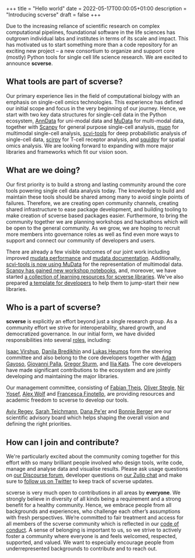+++
title = "Hello world"
date = 2022-05-17T00:00:05+01:00
description = "Introducing scverse"
draft = false
+++

Due to the increasing reliance of scientific research on complex computational pipelines, foundational software in the life sciences has outgrown individual labs and institutes in terms of its scale and impact.
This has motivated us to start something more than a code repository for an exciting new project – a new consortium to organize and support core (mostly) Python tools for single cell life science research.
We are excited to announce **scverse**.

## What tools are part of scverse?

Our primary experience lies in the field of computational biology with an emphasis on single-cell omics technologies. This experience has defined our initial scope and focus in the very beginning of our journey. Hence, we start with two key data structures for single-cell data in the Python ecosystem, [AnnData](https://github.com/scverse/anndata) for uni-modal data and [MuData](https://github.com/scverse/mudata) for multi-modal data, together with [Scanpy](https://github.com/scverse/scanpy) for general purpose single-cell analysis, [muon](https://github.com/scverse/muon) for multimodal single-cell analysis, [scvi-tools](https://github.com/scverse/scvi-tools) for deep probabilistic analysis of single-cell data, [scirpy](https://github.com/scverse/scirpy) for T-cell receptor analysis, and [squidpy](https://github.com/scverse/squidpy) for spatial omics analysis. We are looking forward to expanding with more major libraries and frameworks which fit our vision soon.

## What are we doing?

Our first priority is to build a strong and lasting community around the core tools powering single cell data analysis today.
The knowledge to build and maintain these tools should be shared among many to avoid single points of failures.
Therefore, we are creating open community channels, creating shared infrastructure to ease package development, and building tooling to make creation of scverse based packages easier.
Furthermore, to bring the community together we are planning workshops and hackathons which will be open to the general community.
As we grow, we are hoping to recruit more members into governance roles as well as find even more ways to support and connect our community of developers and users.

There are already a few visible outcomes of our joint work including improved 
[mudata performance](https://mudata.readthedocs.io/en/latest/changelog.html#v0-1-2) and
[mudata documentation](https://mudata.readthedocs.io/en/latest/). Additionally, 
[scvi-tools is now using MuData](https://github.com/scverse/scvi-tools/pull/1444) for the representation of multimodal data. 
[Scanpy has gained new workshop notebooks](https://github.com/scverse/scanpy-tutorials/pull/52), and, moreover, we have started 
[a collection of learning resources for scverse libraries](https://scverse.org/learn/).
We've also prepared 
[a template for developers](https://github.com/scverse/cookiecutter-scverse) 
to help them to jump-start their new libraries.

## Who is a part of scverse?

**scverse** is explicitly an effort beyond just a single research group.
As a community effort we strive for interoperability, shared growth, and democratized governance.
In our initial form, we have divided responsibilities into several [roles](https://scverse.org/people/), including:

[Isaac Virshup](https://github.com/ivirshup), [Danila Bredikhin](https://github.com/gtca) and [Lukas Heumos](https://github.com/Zethson) form the steering committee and also belong to the core developers together with [Adam Gayoso](https://github.com/adamgayoso), [Giovanni Palla](https://github.com/giovp), [Gregor Sturm](https://github.com/grst), and [Ilia Kats](https://github.com/ilia-kats). The core developers have made significant contributions to the ecosystem and are jointly developing and maintaining the major libraries.

Our management committee, consisting of [Fabian Theis](https://www.helmholtz-munich.de/icb/institute/staff/staff/ma/2494/index.html), [Oliver Stegle](https://www.embl.org/groups/stegle/), [Nir Yosef](https://yoseflab.github.io/), [Alex Wolf](https://falexwolf.me/) and [Francesca Finotello](https://computationalbiomedicinegroup.github.io/), are providing resources and academic freedom to scverse to develop our tools.

[Aviv Regev](https://biology.mit.edu/profile/aviv-regev/), [Sarah Teichmann](https://www.sanger.ac.uk/group/teichmann-group/), [Dana Pe'er](https://www.mskcc.org/research/ski/labs/dana-pe-er) and [Bonnie Berger](https://people.csail.mit.edu/bab/) are our scientific advisory board which helps shaping the overall vision and defining the right priorities.

## How can I join and contribute?

We're particularly excited about the community coming together for this effort with so many brilliant people involved who design tools, write code, manage and analyse data and visualise results. Please ask usage questions on [our Discourse forum](https://discourse.scverse.org/), developer questions on [our Zulip chat](https://scverse.zulipchat.com/) and make sure to [follow us on Twitter](https://twitter.com/scanpy_team) to keep track of scverse updates.

scverse is very much open to contributions in all areas by **everyone**.
We strongly believe in diversity of all kinds being a requirement and a strong benefit for a healthy community. Hence, we embrace people from all backgrounds and experiences, who challenge each other’s assumptions with fresh perspectives. We’re committed to fair treatment and access for all members of the scverse community which is reflected in our [code of conduct](https://github.com/scverse/governance/blob/main/CODE_OF_CONDUCT.md). A sense of belonging is important to us, so we strive to actively foster a community where everyone is and feels welcomed, respected, supported, and valued. We want to especially encourage people from underrepresented backgrounds to contribute and to reach out.
